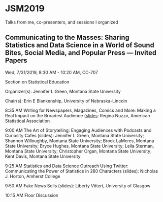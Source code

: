 # JSM2019
Talks from me, co-presenters, and sessions I organized

## Communicating to the Masses: Sharing Statistics and Data Science in a World of Sound Bites, Social Media, and Popular Press — Invited Papers
Wed, 7/31/2019, 8:30 AM - 10:20 AM, CC-707

Section on Statistical Education

Organizer(s): Jennifer L Green, Montana State University

Chair(s): Erin E Blankenship, University of Nebraska-Lincoln

8:35 AM	Writing for Newspapers, Magazines, Comics and More: Making a Real Impact on the Broadest Audience ([slides](NUZZO-2019-JULY31-JSM-WRITING.pdf): Regina Nuzzo, American Statistical Association

9:00 AM	The Art of Storytelling: Engaging Audiences with Podcasts and Curiosity Cafes (slides): Jennifer L Green, Montana State University; Shannon Willoughby, Montana State University; Brock LaMeres, Montana State University; Bryce Hughes, Montana State University; Leila Sterman, Montana State University; Christopher Organ, Montana State University; Kent Davis, Montana State University

9:25 AM	Statistics and Data Science Outreach Using Twitter: Communicating the Power of Statistics in 280 Characters (slides): Nicholas J. Horton, Amherst College

9:50 AM	Fake News Sells (slides): Liberty Vittert, University of Glasgow

10:15 AM	Floor Discussion
